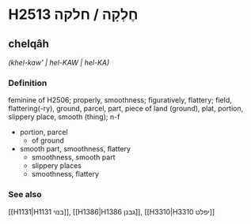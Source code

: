 # H2513 חֶלְקָה / חלקה

## chelqâh

_(khel-kaw' | hel-KAW | hel-KA)_

### Definition

feminine of H2506; properly, smoothness; figuratively, flattery; field, flattering(-ry), ground, parcel, part, piece of land (ground), plat, portion, slippery place, smooth (thing); n-f

- portion, parcel
  - of ground
- smooth part, smoothness, flattery
  - smoothness, smooth part
  - slippery places
  - smoothness, flattery

### See also

[[H1131|H1131 בנוי]], [[H1386|H1386 גבנן]], [[H3310|H3310 יפלט]]
